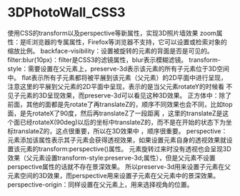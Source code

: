 # 3DPhotoWall_CSS3
使用CSS的transform以及perspective等新属性，实现3D照片墙效果
zoom属性：是IE浏览器的专属属性，Firefox等浏览器不支持，它可以设置或检索对象的缩放比例。
backface-visibility：设置被旋转的元素的背面是否是可见的。
filter:blur(10px)：filter是CSS3的滤镜属性，blur表示模糊滤镜。
transform-style：需要设置在父元素上，preserve-3d表示该元素的所有子元素位于3D空间中。
flat表示所有子元素都将被平展到该元素（父元素）的2D平面中进行呈现，注意这里的平展到父元素的2D平面中呈现，表示的是当父元素rotateY的时候看
不见子元素的3D呈现效果，而preserve-3d可以看见这种3D效果。
正方体中：除了前面，其他的面都是先rotate了再translateZ的，顺序不同效果也会不同，比如top面，是先rotateX了90度，然后再translateZ了一段距离
，这里的translateZ是这个面已经rotateX(90deg)以后的坐标中translateZ的，而不是在开始的状态下为坐标translateZ的，这点很重要，所以在3D效果中
，顺序很重要。
perspective：元素添加该属性表示其子元素会获得透视效果，如果设置元素自身的透视效果就设置该元素的transform:perspective()属性。
元素旋转过来时没有透视也会呈现3D效果（父元素设置transform-style:preserve-3d;属性），但是父元素不设置perspective属性的话就不存在景深效果。
所以preserve-3d用来设置子元素在父元素空间的3D效果，而perspective用来设置子元素在父元素中的景深效果。
perspective-origin：同样设置在父元素上，用来选择视角的位置。
